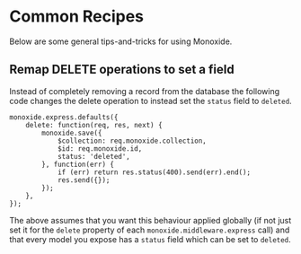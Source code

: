 Common Recipes
==============
Below are some general tips-and-tricks for using Monoxide.


Remap DELETE operations to set a field
--------------------------------------
Instead of completely removing a record from the database the following code changes the delete operation to instead set the `status` field to `deleted`.

	monoxide.express.defaults({
		delete: function(req, res, next) {
			monoxide.save({
				$collection: req.monoxide.collection,
				$id: req.monoxide.id,
				status: 'deleted',
			}, function(err) {
				if (err) return res.status(400).send(err).end();
				res.send({});
			});
		},
	});

The above assumes that you want this behaviour applied globally (if not just set it for the `delete` property of each `monoxide.middleware.express` call) and that every model you expose has a `status` field which can be set to `deleted`.
